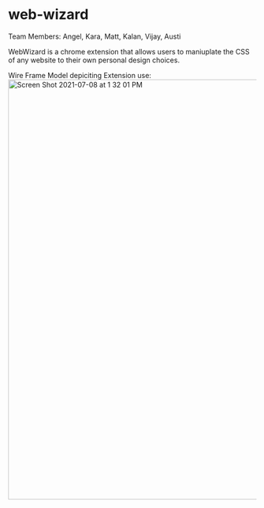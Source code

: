 # web-wizard

Team Members: Angel, Kara, Matt, Kalan, Vijay, Austi

WebWizard is a chrome extension that allows users to maniuplate the CSS of any website to their own personal design choices.


Wire Frame Model depiciting Extension use:
<img width="852" alt="Screen Shot 2021-07-08 at 1 32 01 PM" src="https://user-images.githubusercontent.com/33067232/124986847-f88bf900-dff0-11eb-8b04-f26adac67541.png">

